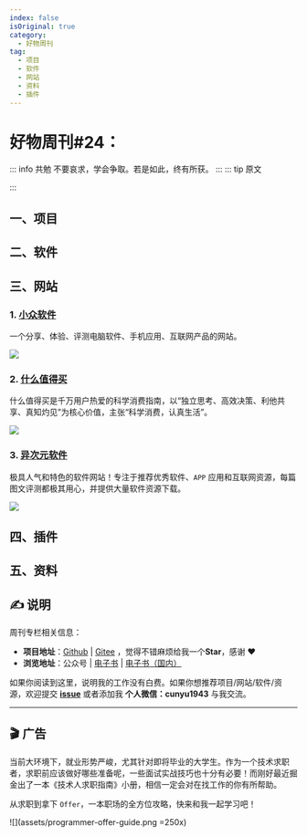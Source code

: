 ```yaml
---
index: false
isOriginal: true
category:
  - 好物周刊
tag:
  - 项目
  - 软件
  - 网站
  - 资料
  - 插件
---
```


# 好物周刊#24：

::: info 共勉
不要哀求，学会争取。若是如此，终有所获。
:::
::: tip 原文

:::

## 一、项目

## 二、软件

## 三、网站

### 1. [小众软件](https://www.appinn.com/)

一个分享、体验、评测电脑软件、手机应用、互联网产品的网站。

![](https://cdn.staticaly.com/gh/cunyu1943/JavaPark@main/src/weekly/2023/assets/1693873231875.webp)

### 2. [什么值得买](https://www.smzdm.com/)

什么值得买是千万用户热爱的科学消费指南，以“独立思考、高效决策、利他共享、真知灼见”为核心价值，主张“科学消费，认真生活”。

![](https://cdn.staticaly.com/gh/cunyu1943/JavaPark@main/src/weekly/2023/assets/1693873527795.webp)

### 3. [异次元软件](https://www.iplaysoft.com/)

极具人气和特色的软件网站！专注于推荐优秀软件、`APP` 应用和互联网资源，每篇图文评测都极其用心，并提供大量软件资源下载。

![](https://cdn.staticaly.com/gh/cunyu1943/JavaPark@main/src/weekly/2023/assets/1693873680114.webp)

## 四、插件

## 五、资料

## ✍️ 说明

周刊专栏相关信息：

- **项目地址**：[Github](https://github.com/cunyu1943/JavaPark/) | [Gitee](https://gitee.com/cunyu1943/JavaPark/) ，觉得不错麻烦给我一个**Star**，感谢 ❤️
- **浏览地址**：公众号 | [电子书](https://cunyu1943.github.io/) | [电子书（国内）](https://cunyu1943.gitee.io/)

如果你阅读到这里，说明我的工作没有白费。如果你想推荐项目/网站/软件/资源，欢迎提交 **[issue](https://github.com/cunyu1943/JavaPark/issues)** 或者添加我 **个人微信：cunyu1943** 与我交流。

---

## 🎬️ 广告
当前大环境下，就业形势严峻，尤其针对即将毕业的大学生。作为一个技术求职者，求职前应该做好哪些准备呢，一些面试实战技巧也十分有必要！而刚好最近掘金出了一本《技术人求职指南》小册，相信一定会对在找工作的你有所帮助。

从求职到拿下 `Offer`，一本职场的全方位攻略，快来和我一起学习吧！

![](assets/programmer-offer-guide.png =250x)

<Share colorful />
